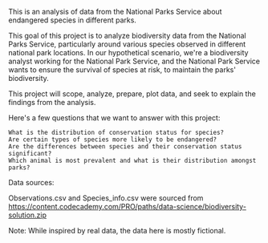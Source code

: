 This is an analysis of data from the National Parks Service about endangered species in different parks.

This goal of this project is to analyze biodiversity data from the National Parks Service, particularly around various species observed in different national park locations. In our hypothetical scenario, we're a biodiversity analyst working for the National Park Service, and the National Park Service wants to ensure the survival of species at risk, to maintain the parks' biodiversity.

This project will scope, analyze, prepare, plot data, and seek to explain the findings from the analysis.

Here's a few questions that we want to answer with this project:

    What is the distribution of conservation status for species?
    Are certain types of species more likely to be endangered?
    Are the differences between species and their conservation status significant?
    Which animal is most prevalent and what is their distribution amongst parks?

Data sources:

Observations.csv and Species_info.csv were sourced from https://content.codecademy.com/PRO/paths/data-science/biodiversity-solution.zip

Note: While inspired by real data, the data here is mostly fictional.